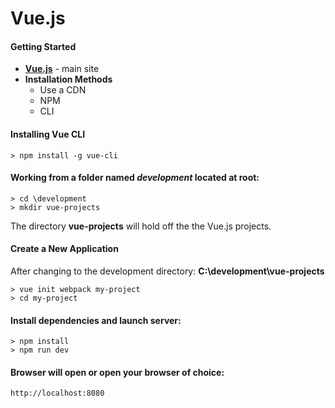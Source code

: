 # Vue.js

#### Getting Started

- **[Vue.js](https://vuejs.org/)** - main site
- **Installation Methods**
	- Use a CDN
	- NPM
	- CLI

#### Installing Vue CLI

	> npm install -g vue-cli

#### Working from a folder named _development_ located at root:

	> cd \development
	> mkdir vue-projects

The directory **vue-projects** will hold off the the Vue.js projects.

#### Create a New Application

After changing to the development directory: **C:\development\vue-projects**

	> vue init webpack my-project
	> cd my-project

#### Install dependencies and launch server:

	> npm install
	> npm run dev

#### Browser will open or open your browser of choice:

	http://localhost:8080





